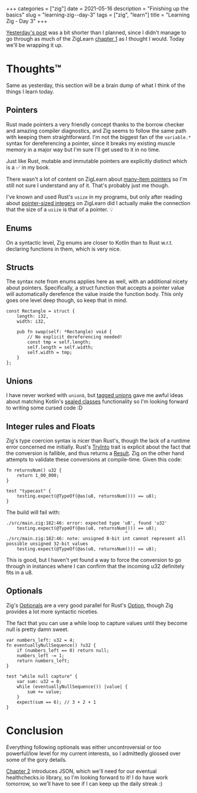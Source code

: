 +++
categories = ["zig"]
date = 2021-05-16
description = "Finishing up the basics"
slug = "learning-zig--day-3"
tags = ["zig", "learn"]
title = "Learning Zig - Day 3"
+++

[Yesterday's post] was a bit shorter than I planned, since I didn't manage to go through as much of the ZigLearn [chapter 1] as I thought I would. Today we'll be wrapping it up.

# Thoughts™️

Same as yesterday, this section will be a brain dump of what I think of the things I learn today.

## Pointers

Rust made pointers a very friendly concept thanks to the borrow checker and amazing compiler diagnostics, and Zig seems to follow the same path with keeping them straightforward. I'm not the biggest fan of the `variable.*` syntax for dereferencing a pointer, since it breaks my existing muscle memory in a major way but I'm sure I'll get used to it in no time.

Just like Rust, mutable and immutable pointers are explicitly distinct which is a ✅ in my book.

There wasn't a lot of content on ZigLearn about [many-item pointers] so I'm still not sure I understand any of it. That's probably just me though.

I've known and used Rust's `usize` in my programs, but only after reading about [pointer-sized integers] on ZigLearn did I actually make the connection that the size of a `usize` is that of a pointer. 💡

## Enums

On a syntactic level, Zig enums are closer to Kotlin than to Rust w.r.t. declaring functions in them, which is very nice.

## Structs

The syntax note from enums applies here as well, with an additional nicety about pointers. Specifically, a struct function that accepts a pointer value will automatically derefence the value inside the function body. This only goes one level deep though, so keep that in mind.

```zig
const Rectangle = struct {
    length: i32,
    width: i32,

    pub fn swap(self: *Rectangle) void {
        // No explicit dereferencing needed!
        const tmp = self.length;
        self.length = self.width;
        self.width = tmp;
    }
};
```

## Unions

I have never worked with `union`s, but [tagged unions] gave me awful ideas about matching Kotlin's [sealed classes] functionality so I'm looking forward to writing some cursed code :D

## Integer rules and Floats

Zig's type coercion syntax is nicer than Rust's, though the lack of a runtime error concerned me initially. Rust's [TryInto] trait is explicit about the fact that the conversion is fallible, and thus returns a [Result]. Zig on the other hand attempts to validate these conversions at compile-time. Given this code:


```zig
fn returnsNum() u32 {
    return 1_00_000;
}
 
test "typecast" {
    testing.expect(@TypeOf(@as(u8, returnsNum())) == u8);
}
```

The build will fail with:

```
./src/main.zig:182:46: error: expected type 'u8', found 'u32'
    testing.expect(@TypeOf(@as(u8, returnsNum())) == u8);
                                             ^
./src/main.zig:182:46: note: unsigned 8-bit int cannot represent all possible unsigned 32-bit values
    testing.expect(@TypeOf(@as(u8, returnsNum())) == u8);
```

This is good, but I haven't yet found a way to force the conversion to go through in instances where I can confirm that the incoming u32 definitely fits in a u8.

## Optionals

Zig's [Optionals] are a very good parallel for Rust's [Option], though Zig provides a lot more syntactic niceties.

The fact that you can use a while loop to capture values until they become null is pretty damn sweet.

```zig
var numbers_left: u32 = 4;
fn eventuallyNullSequence() ?u32 {
    if (numbers_left == 0) return null;
    numbers_left -= 1;
    return numbers_left;
}

test "while null capture" {
    var sum: u32 = 0;
    while (eventuallyNullSequence()) |value| {
        sum += value;
    }
    expect(sum == 6); // 3 + 2 + 1
}
```

# Conclusion

Everything following optionals was either uncontroversial or too powerful/low level for my current interests, so I admittedly glossed over some of the gory details.

[Chapter 2] introduces JSON, which we'll need for our eventual healthchecks.io library, so I'm looking forward to it! I do have work tomorrow, so we'll have to see if I can keep up the daily streak :)

[Yesterday's post]: /posts/learning-zig--day-2
[chapter 1]: https://ziglearn.org/chapter-1/
[many-item pointers]: https://ziglearn.org/chapter-1/#many-item-pointers
[pointer-sized integers]: https://ziglearn.org/chapter-1/#pointer-sized-integers
[sealed classes]: https://kotlinlang.org/docs/sealed-classes.html
[tagged unions]: https://ziglang.org/documentation/master/#Tagged-union
[TryInto]: https://doc.rust-lang.org/std/convert/trait.TryInto.html
[Result]: https://doc.rust-lang.org/std/result/enum.Result.html
[Optionals]: https://ziglang.org/documentation/master/#Optionals
[Option]: https://doc.rust-lang.org/std/option/enum.Option.html
[chapter 2]: https://ziglearn.org/chapter-2/

